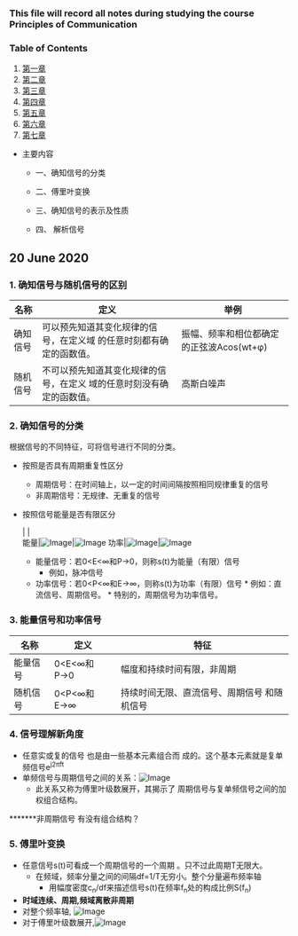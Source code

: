 

### This file will record all notes during studying the course Principles of Communication


### Table of Contents

1. [第一章](https://github.com/zijun-zhao/Learn020/edit/master/%E9%80%9A%E4%BF%A1%E5%8E%9F%E7%90%86/%E7%AC%AC%E4%B8%80%E7%AB%A0.md)
2. [第二章](https://github.com/zijun-zhao/Summer2020/blob/master/%E9%80%9A%E4%BF%A1%E5%8E%9F%E7%90%86/%E7%AC%AC%E4%BA%8C%E7%AB%A0.md)
3. [第三章](https://github.com/zijun-zhao/fishLearning/blob/master/COMS4111/Lecture4_ERModel_SQL.md)
4. [第四章](https://github.com/zijun-zhao/fishLearning/blob/master/COMS4111/Lecture5_ERModel_SQL.md)
5. [第五章](https://github.com/zijun-zhao/fishLearning/blob/master/COMS4111/Lecture6_RelationalAlgebra.md)
6. [第六章](https://github.com/zijun-zhao/fishLearning/blob/master/COMS4111/Lecture7_Wrap_up.md)
7. [第七章](https://github.com/zijun-zhao/fishLearning/blob/master/COMS4111/Lecture8_EndModule_I.md)

* 主要内容
  * 一、确知信号的分类


  * 二、傅里叶变换

  * 三、确知信号的表示及性质

  * 四、 解析信号

  
## 20 June 2020
### 1. 确知信号与随机信号的区别

名称|定义|举例
---|---|---
确知信号|可以预先知道其变化规律的信号，在定义域 的任意时刻都有确定的函数值。|振幅、频率和相位都确定的正弦波Acos(wt+φ)
随机信号|不可以预先知道其变化规律的信号，在定义 域的任意时刻没有确定的函数值。|高斯白噪声


### 2. 确知信号的分类

根据信号的不同特征，可将信号进行不同的分类。 

* 按照是否具有周期重复性区分
  * 周期信号：在时间轴上，以一定的时间间隔按照相同规律重复的信号 
  * 非周期信号：无规律、无重复的信号 
* 按照信号能量是否有限区分

  |  |  
能量|![Image](https://github.com/zijun-zhao/Learn2020/PrincipleCommunication/imgs/620_1.jpg)|![Image](https://github.com/zijun-zhao/Learn2020/PrincipleCommunication/imgs/620_2.jpg)
功率|![Image](https://github.com/zijun-zhao/Learn2020/PrincipleCommunication/imgs/620_3.jpg)|![Image](https://github.com/zijun-zhao/Learn2020/PrincipleCommunication/imgs/620_4.jpg)

  * 能量信号：若0<E<∞和P→0，则称s(t)为能量（有限）信号
      * 例如，脉冲信号
  * 功率信号：若0<P<∞和E→∞，则称s(t)为功率（有限）信号
        * 例如：直流信号、周期信号。
        * 特别的，周期信号为功率信号。
        
        
### 3. 能量信号和功率信号 

名称|定义|特征
---|---|---
能量信号|0<E<∞和P→0|幅度和持续时间有限，非周期
随机信号|0<P<∞和E→∞|持续时间无限、直流信号、周期信号 和随机信号


### 4. 信号理解新角度
  * 任意实或复的信号 也是由一些基本元素组合而 成的。这个基本元素就是复单频信号e<sup>j2πft</sup>
  * 单频信号与周期信号之间的关系：![Image](https://github.com/zijun-zhao/Learn2020/PrincipleCommunication/imgs/620_5.jpg)
    * 此关系又称为傅里叶级数展开，其揭示了 周期信号与复单频信号之间的加权组合结构。

*******非周期信号 有没有组合结构？


### 5. 傅里叶变换
  * 任意信号s(t)可看成一个周期信号的一个周期 。只不过此周期T无限大。
     * 在频域，频率分量之间的间隔df=1/T无穷小。整个分量遍布频率轴
         * 用幅度密度c<sub>n</sub>/df来描述信号s(t)在频率f<sub>n</sub>处的构成比例S(f<sub>n</sub>)
  * **时域连续、周期,频域离散非周期**
  * 对整个频率轴, ![Image](https://github.com/zijun-zhao/Learn2020/PrincipleCommunication/imgs/620_6.jpg)
  * 对于傅里叶级数展开,![Image](https://github.com/zijun-zhao/Learn2020/PrincipleCommunication/imgs/620_7.jpg)
